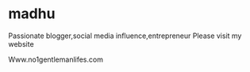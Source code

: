 # madhu
Passionate blogger,social media influence,entrepreneur 
Please visit my website 

Www.no1gentlemanlifes.com

